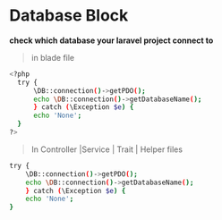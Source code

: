 # Database Block

**check which database your laravel project connect to**

  > in blade file

  ```bash
 <?php
    try {
        \DB::connection()->getPDO();
        echo \DB::connection()->getDatabaseName();
        } catch (\Exception $e) {
        echo 'None';
    }
?>
  ```

  > In Controller |Service | Trait | Helper files

  ```bash
  try {
      \DB::connection()->getPDO();
      echo \DB::connection()->getDatabaseName();
      } catch (\Exception $e) {
      echo 'None';
  }
  ```
